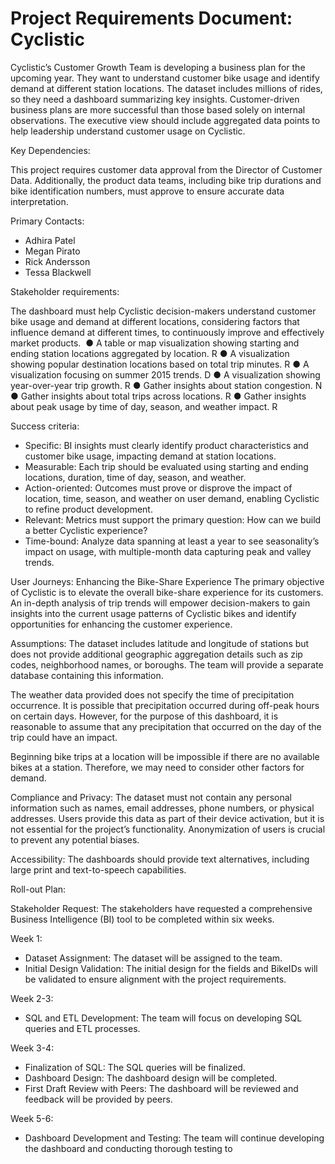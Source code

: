 # Project Requirements Document: Cyclistic

Cyclistic’s Customer Growth Team is developing a business plan for the upcoming year. They want to understand customer bike usage and identify demand at different station locations. The dataset includes millions of rides, so they need a dashboard summarizing key insights. Customer-driven business plans are more successful than those based solely on internal observations. The executive view should include aggregated data points to help leadership understand customer usage on Cyclistic. 

Key Dependencies:

This project requires customer data approval from the Director of Customer Data. Additionally, the product data teams, including bike trip durations and bike identification numbers, must approve to ensure accurate data interpretation.

Primary Contacts:

* Adhira Patel
* Megan Pirato
* Rick Andersson
* Tessa Blackwell 

Stakeholder requirements:

The dashboard must help Cyclistic decision-makers understand customer bike usage and demand at different locations, considering factors that influence demand at different times, to continuously improve and effectively market products.
 ● A table or map visualization showing starting and ending station locations aggregated by location. R
● A visualization showing popular destination locations based on total trip minutes. R
● A visualization focusing on summer 2015 trends. D
● A visualization showing year-over-year trip growth. R
● Gather insights about station congestion. N
● Gather insights about total trips across locations. R
● Gather insights about peak usage by time of day, season, and weather impact. R

Success criteria:

- Specific: BI insights must clearly identify product characteristics and customer bike usage, impacting demand at station locations.
- Measurable: Each trip should be evaluated using starting and ending locations, duration, time of day, season, and weather.
- Action-oriented: Outcomes must prove or disprove the impact of location, time, season, and weather on user demand, enabling Cyclistic to refine product development.
- Relevant: Metrics must support the primary question: How can we build a better Cyclistic experience?
- Time-bound: Analyze data spanning at least a year to see seasonality’s impact on usage, with multiple-month data capturing peak and valley trends. 

User Journeys: Enhancing the Bike-Share Experience
The primary objective of Cyclistic is to elevate the overall bike-share experience for its customers. An in-depth analysis of trip trends will empower decision-makers to gain insights into the current usage patterns of Cyclistic bikes and identify opportunities for enhancing the customer experience. 

Assumptions: The dataset includes latitude and longitude of stations but does not provide additional geographic aggregation details such as zip codes, neighborhood names, or boroughs. The team will provide a separate database containing this information.

The weather data provided does not specify the time of precipitation occurrence. It is possible that precipitation occurred during off-peak hours on certain days. However, for the purpose of this dashboard, it is reasonable to assume that any precipitation that occurred on the day of the trip could have an impact.

Beginning bike trips at a location will be impossible if there are no available bikes at a station. Therefore, we may need to consider other factors for demand. 

Compliance and Privacy: The dataset must not contain any personal information such as names, email addresses, phone numbers, or physical addresses. Users provide this data as part of their device activation, but it is not essential for the project’s functionality. Anonymization of users is crucial to prevent any potential biases.

Accessibility: The dashboards should provide text alternatives, including large print and text-to-speech capabilities. 

Roll-out Plan:

Stakeholder Request:
The stakeholders have requested a comprehensive Business Intelligence (BI) tool to be completed within six weeks.

Week 1:
- Dataset Assignment: The dataset will be assigned to the team.
- Initial Design Validation: The initial design for the fields and BikeIDs will be validated to ensure alignment with the project requirements.

Week 2-3:
- SQL and ETL Development: The team will focus on developing SQL queries and ETL processes.

Week 3-4:
- Finalization of SQL: The SQL queries will be finalized.
- Dashboard Design: The dashboard design will be completed.
- First Draft Review with Peers: The dashboard will be reviewed and feedback will be provided by peers.

Week 5-6:
- Dashboard Development and Testing: The team will continue developing the dashboard and conducting thorough testing to
